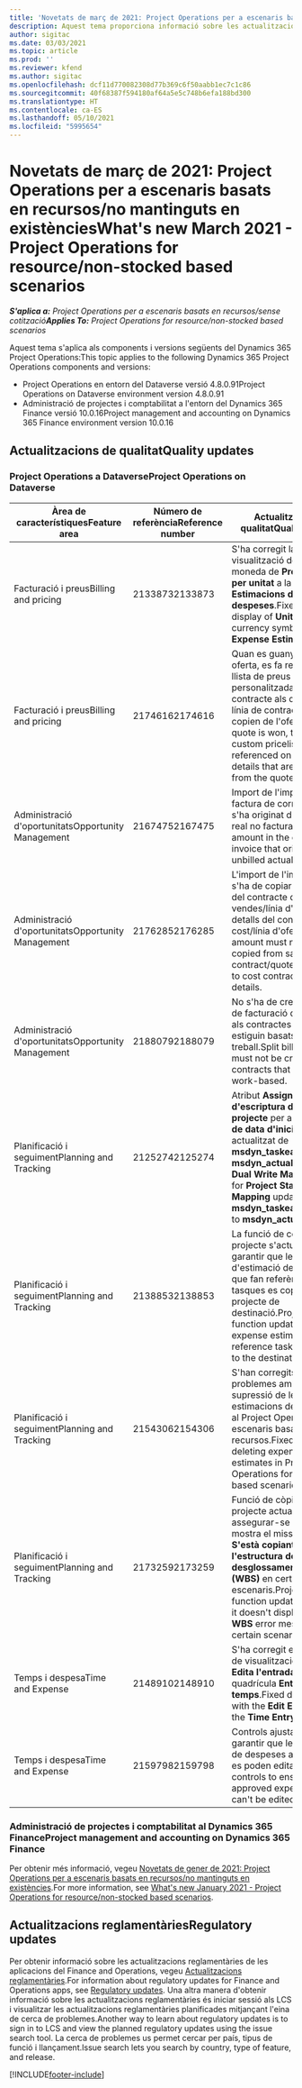 ```yaml
---
title: 'Novetats de març de 2021: Project Operations per a escenaris basats en recursos/no mantinguts en existències'
description: Aquest tema proporciona informació sobre les actualitzacions de qualitat disponibles en el llançament de març de 2021 del Project Operations per a escenaris de recursos/sense existències.
author: sigitac
ms.date: 03/03/2021
ms.topic: article
ms.prod: ''
ms.reviewer: kfend
ms.author: sigitac
ms.openlocfilehash: dcf11d770082308d77b369c6f50aabb1ec7c1c86
ms.sourcegitcommit: 40f68387f594180af64a5e5c748b6efa188bd300
ms.translationtype: HT
ms.contentlocale: ca-ES
ms.lasthandoff: 05/10/2021
ms.locfileid: "5995654"
---
```

# <a name="whats-new-march-2021---project-operations-for-resourcenon-stocked-based-scenarios"></a><span data-ttu-id="6117c-103">Novetats de març de 2021: Project Operations per a escenaris basats en recursos/no mantinguts en existències</span><span class="sxs-lookup"><span data-stu-id="6117c-103">What's new March 2021 - Project Operations for resource/non-stocked based scenarios</span></span>

<span data-ttu-id="6117c-104">_**S'aplica a:** Project Operations per a escenaris basats en recursos/sense cotització_</span><span class="sxs-lookup"><span data-stu-id="6117c-104">_**Applies To:** Project Operations for resource/non-stocked based scenarios_</span></span>

<span data-ttu-id="6117c-105">Aquest tema s'aplica als components i versions següents del Dynamics 365 Project Operations:</span><span class="sxs-lookup"><span data-stu-id="6117c-105">This topic applies to the following Dynamics 365 Project Operations components and versions:</span></span>

- <span data-ttu-id="6117c-106">Project Operations en entorn del Dataverse versió 4.8.0.91</span><span class="sxs-lookup"><span data-stu-id="6117c-106">Project Operations on Dataverse environment version 4.8.0.91</span></span> 
- <span data-ttu-id="6117c-107">Administració de projectes i comptabilitat a l'entorn del Dynamics 365 Finance versió 10.0.16</span><span class="sxs-lookup"><span data-stu-id="6117c-107">Project management and accounting on Dynamics 365 Finance environment version 10.0.16</span></span> 

## <a name="quality-updates"></a><span data-ttu-id="6117c-108">Actualitzacions de qualitat</span><span class="sxs-lookup"><span data-stu-id="6117c-108">Quality updates</span></span>

### <a name="project-operations-on-dataverse"></a><span data-ttu-id="6117c-109">Project Operations a Dataverse</span><span class="sxs-lookup"><span data-stu-id="6117c-109">Project Operations on Dataverse</span></span>


| <span data-ttu-id="6117c-110">**Àrea de característiques**</span><span class="sxs-lookup"><span data-stu-id="6117c-110">**Feature area**</span></span> | <span data-ttu-id="6117c-111">**Número de referència**</span><span class="sxs-lookup"><span data-stu-id="6117c-111">**Reference number**</span></span> | <span data-ttu-id="6117c-112">**Actualització de qualitat**</span><span class="sxs-lookup"><span data-stu-id="6117c-112">**Quality update**</span></span> |
| --- | --- | --- |
| <span data-ttu-id="6117c-113">Facturació i preus</span><span class="sxs-lookup"><span data-stu-id="6117c-113">Billing and pricing</span></span> | <span data-ttu-id="6117c-114">2133873</span><span class="sxs-lookup"><span data-stu-id="6117c-114">2133873</span></span> | <span data-ttu-id="6117c-115">S'ha corregit la visualització del símbol de moneda de **Preu de venda per unitat** a la quadrícula **Estimacions de despeses**.</span><span class="sxs-lookup"><span data-stu-id="6117c-115">Fixed the display of **Unit Sales Price** currency symbol in the **Expense Estimates** grid.</span></span> |
| <span data-ttu-id="6117c-116">Facturació i preus</span><span class="sxs-lookup"><span data-stu-id="6117c-116">Billing and pricing</span></span> | <span data-ttu-id="6117c-117">2174616</span><span class="sxs-lookup"><span data-stu-id="6117c-117">2174616</span></span> | <span data-ttu-id="6117c-118">Quan es guanya una oferta, es fa referència a la llista de preus personalitzada del contracte als detalls de la línia de contracte que es copien de l'oferta.</span><span class="sxs-lookup"><span data-stu-id="6117c-118">When a quote is won, the contract custom pricelist is referenced on contract line details that are copied from the quote.</span></span> |
| <span data-ttu-id="6117c-119">Administració d'oportunitats</span><span class="sxs-lookup"><span data-stu-id="6117c-119">Opportunity Management</span></span> | <span data-ttu-id="6117c-120">2167475</span><span class="sxs-lookup"><span data-stu-id="6117c-120">2167475</span></span> | <span data-ttu-id="6117c-121">Import de l'impost fix a la factura de correcció que s'ha originat d'una entrada real no facturada.</span><span class="sxs-lookup"><span data-stu-id="6117c-121">Fixed tax amount in the correction invoice that originated an unbilled actual entry.</span></span> |
| <span data-ttu-id="6117c-122">Administració d'oportunitats</span><span class="sxs-lookup"><span data-stu-id="6117c-122">Opportunity Management</span></span> | <span data-ttu-id="6117c-123">2176285</span><span class="sxs-lookup"><span data-stu-id="6117c-123">2176285</span></span> | <span data-ttu-id="6117c-124">L'import de l'impost no s'ha de copiar dels detalls del contracte de vendes/línia d'oferta als detalls del contracte de cost/línia d'oferta.</span><span class="sxs-lookup"><span data-stu-id="6117c-124">Tax amount must not be copied from sales contract/quote line details to cost contract/quote line details.</span></span> |
| <span data-ttu-id="6117c-125">Administració d'oportunitats</span><span class="sxs-lookup"><span data-stu-id="6117c-125">Opportunity Management</span></span> | <span data-ttu-id="6117c-126">2188079</span><span class="sxs-lookup"><span data-stu-id="6117c-126">2188079</span></span> | <span data-ttu-id="6117c-127">No s'ha de crear una regla de facturació dividida per als contractes que no estiguin basats en treball.</span><span class="sxs-lookup"><span data-stu-id="6117c-127">Split billing rule must not be created for contracts that are not work-based.</span></span> |
| <span data-ttu-id="6117c-128">Planificació i seguiment</span><span class="sxs-lookup"><span data-stu-id="6117c-128">Planning and Tracking</span></span> | <span data-ttu-id="6117c-129">2125274</span><span class="sxs-lookup"><span data-stu-id="6117c-129">2125274</span></span> | <span data-ttu-id="6117c-130">Atribut **Assignació d'escriptura doble de projecte** per a **Assignació de data d'inici de projecte** actualitzat de **msdyn\_taskearlieststart** a **msdyn\_actualstart**.</span><span class="sxs-lookup"><span data-stu-id="6117c-130">**Project Dual Write Map** attribute for **Project Start Date Mapping** updated from **msdyn\_taskearlieststart** to **msdyn\_actualstart**.</span></span> |
| <span data-ttu-id="6117c-131">Planificació i seguiment</span><span class="sxs-lookup"><span data-stu-id="6117c-131">Planning and Tracking</span></span> | <span data-ttu-id="6117c-132">2138853</span><span class="sxs-lookup"><span data-stu-id="6117c-132">2138853</span></span> | <span data-ttu-id="6117c-133">La funció de còpia del projecte s'actualitza per garantir que les línies d'estimació de despeses que fan referència a tasques es copien al projecte de destinació.</span><span class="sxs-lookup"><span data-stu-id="6117c-133">Project copy function updated to ensure expense estimate lines that reference tasks are copied to the destination project.</span></span> |
| <span data-ttu-id="6117c-134">Planificació i seguiment</span><span class="sxs-lookup"><span data-stu-id="6117c-134">Planning and Tracking</span></span> | <span data-ttu-id="6117c-135">2154306</span><span class="sxs-lookup"><span data-stu-id="6117c-135">2154306</span></span> | <span data-ttu-id="6117c-136">S'han corregits els problemes amb la supressió de les estimacions de despeses al Project Operations per a escenaris basats en recursos.</span><span class="sxs-lookup"><span data-stu-id="6117c-136">Fixed issues with deleting expense estimates in Project Operations for resource-based scenarios.</span></span> |
| <span data-ttu-id="6117c-137">Planificació i seguiment</span><span class="sxs-lookup"><span data-stu-id="6117c-137">Planning and Tracking</span></span> | <span data-ttu-id="6117c-138">2173259</span><span class="sxs-lookup"><span data-stu-id="6117c-138">2173259</span></span> | <span data-ttu-id="6117c-139">Funció de còpia del projecte actualitzada per assegurar-se que no es mostra el missatge d'error **S'està copiant l'estructura de desglossament del treball (WBS)** en certs escenaris.</span><span class="sxs-lookup"><span data-stu-id="6117c-139">Project copy function updated to ensure it doesn't display **Copying WBS** error message in certain scenarios.</span></span> |
| <span data-ttu-id="6117c-140">Temps i despesa</span><span class="sxs-lookup"><span data-stu-id="6117c-140">Time and Expense</span></span> | <span data-ttu-id="6117c-141">2148910</span><span class="sxs-lookup"><span data-stu-id="6117c-141">2148910</span></span> | <span data-ttu-id="6117c-142">S'ha corregit el problema de visualització a la pàgina **Edita l'entrada** a la quadrícula **Entrada de temps**.</span><span class="sxs-lookup"><span data-stu-id="6117c-142">Fixed display issue with the **Edit Entry** page in the **Time Entry** grid.</span></span> |
| <span data-ttu-id="6117c-143">Temps i despesa</span><span class="sxs-lookup"><span data-stu-id="6117c-143">Time and Expense</span></span> | <span data-ttu-id="6117c-144">2159798</span><span class="sxs-lookup"><span data-stu-id="6117c-144">2159798</span></span> | <span data-ttu-id="6117c-145">Controls ajustats per garantir que les entrades de despeses aprovades no es poden editar.</span><span class="sxs-lookup"><span data-stu-id="6117c-145">Tightened controls to ensure approved expense entries can't be edited.</span></span> |

### <a name="project-management-and-accounting-on-dynamics-365-finance"></a><span data-ttu-id="6117c-146">Administració de projectes i comptabilitat al Dynamics 365 Finance</span><span class="sxs-lookup"><span data-stu-id="6117c-146">Project management and accounting on Dynamics 365 Finance</span></span>

<span data-ttu-id="6117c-147">Per obtenir més informació, vegeu [Novetats de gener de 2021: Project Operations per a escenaris basats en recursos/no mantinguts en existències](whats-new-jan-2021-resource-based.md).</span><span class="sxs-lookup"><span data-stu-id="6117c-147">For more information, see [What's new January 2021 - Project Operations for resource/non-stocked based scenarios](whats-new-jan-2021-resource-based.md).</span></span>

## <a name="regulatory-updates"></a><span data-ttu-id="6117c-148">Actualitzacions reglamentàries</span><span class="sxs-lookup"><span data-stu-id="6117c-148">Regulatory updates</span></span>

<span data-ttu-id="6117c-149">Per obtenir informació sobre les actualitzacions reglamentàries de les aplicacions del Finance and Operations, vegeu [Actualitzacions reglamentàries](/dynamics365/finance/localizations/regulatory-updates).</span><span class="sxs-lookup"><span data-stu-id="6117c-149">For information about regulatory updates for Finance and Operations apps, see [Regulatory updates](/dynamics365/finance/localizations/regulatory-updates).</span></span> <span data-ttu-id="6117c-150">Una altra manera d'obtenir informació sobre les actualitzacions reglamentàries és iniciar sessió als LCS i visualitzar les actualitzacions reglamentàries planificades mitjançant l'eina de cerca de problemes.</span><span class="sxs-lookup"><span data-stu-id="6117c-150">Another way to learn about regulatory updates is to sign in to LCS and view the planned regulatory updates using the issue search tool.</span></span> <span data-ttu-id="6117c-151">La cerca de problemes us permet cercar per país, tipus de funció i llançament.</span><span class="sxs-lookup"><span data-stu-id="6117c-151">Issue search lets you search by country, type of feature, and release.</span></span>


[!INCLUDE[footer-include](../includes/footer-banner.md)]